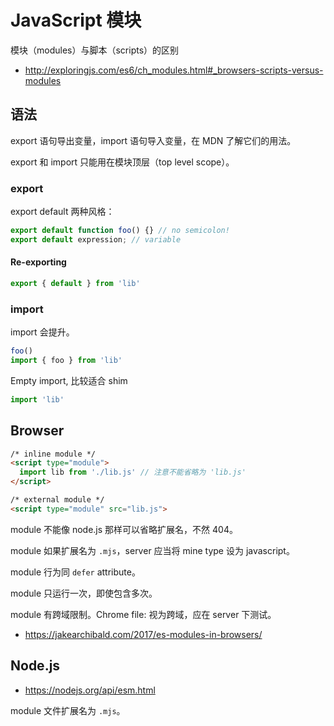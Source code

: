 # JavaScript 模块

模块（modules）与脚本（scripts）的区别

- <http://exploringjs.com/es6/ch_modules.html#_browsers-scripts-versus-modules>

## 语法

export 语句导出变量，import 语句导入变量，在 MDN 了解它们的用法。

export 和 import 只能用在模块顶层（top level scope）。


### export


export default 两种风格：

```js
export default function foo() {} // no semicolon!
export default expression; // variable
```

#### Re-exporting

```js
export { default } from 'lib'
```

### import

import 会提升。

```js
foo()
import { foo } from 'lib'
```

Empty import, 比较适合 shim

```js
import 'lib'
```

## Browser

```html
/* inline module */
<script type="module">
  import lib from './lib.js' // 注意不能省略为 'lib.js'
</script>

/* external module */
<script type="module" src="lib.js">
```

module 不能像 node.js 那样可以省略扩展名，不然 404。

module 如果扩展名为 `.mjs`，server 应当将 mine type 设为 javascript。

module 行为同 `defer` attribute。

module 只运行一次，即使包含多次。

module 有跨域限制。Chrome file: 视为跨域，应在 server 下测试。

- <https://jakearchibald.com/2017/es-modules-in-browsers/>

## Node.js

- <https://nodejs.org/api/esm.html>

module 文件扩展名为 `.mjs`。
